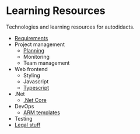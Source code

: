 # Learning Resources

Technologies and learning resources for autodidacts.

- [Requirements](Requirements/README.md)
- Project management
  - [Planning](Project%20management/Planning/README.md)
  - Monitoring
  - Team management
- Web frontend
  - Styling
  - Javascript
  - [Typescript](Web/Typescript/README.md)
- .Net
  - [.Net Core](DotNet/DotNetCore/README.md)
- DevOps
  - [ARM templates](DevOps/ARMTemplates/README.md)
- Testing
- [Legal stuff](Legal%20stuff/README.md)
